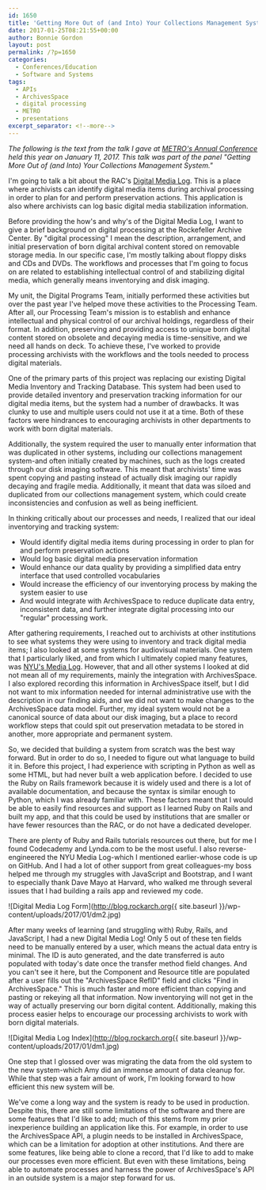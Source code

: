 ```yaml
---
id: 1650
title: 'Getting More Out of (and Into) Your Collections Management System: Digital Media Log'
date: 2017-01-25T08:21:55+00:00
author: Bonnie Gordon
layout: post
permalink: /?p=1650
categories:
  - Conferences/Education
  - Software and Systems
tags:
  - APIs
  - ArchivesSpace
  - digital processing
  - METRO
  - presentations
excerpt_separator: <!--more-->
---
```

_The following is the text from the talk I gave at [METRO's Annual Conference](http://metro.org/events/794/) held this year on January 11, 2017. This talk was part of the panel "Getting More Out of (and Into) Your Collections Management System."_

<!--more-->

I'm going to talk a bit about the RAC's [Digital Media Log](https://github.com/RockefellerArchiveCenter/dm_log). This is a place where archivists can identify digital media items during archival processing in order to plan for and perform preservation actions. This application is also where archivists can log basic digital media stabilization information.

Before providing the how's and why's of the Digital Media Log, I want to give a brief background on digital processing at the Rockefeller Archive Center. By "digital processing" I mean the description, arrangement, and initial preservation of born digital archival content stored on removable storage media. In our specific case, I'm mostly talking about floppy disks and CDs and DVDs. The workflows and processes that I'm going to focus on are related to establishing intellectual control of and stabilizing digital media, which generally means inventorying and disk imaging.

My unit, the Digital Programs Team, initially performed these activities but over the past year I've helped move these activities to the Processing Team. After all, our Processing Team's mission is to establish and enhance intellectual and physical control of our archival holdings, regardless of their format. In addition, preserving and providing access to unique born digital content stored on obsolete and decaying media is time-sensitive, and we need all hands on deck. To achieve these, I've worked to provide processing archivists with the workflows and the tools needed to process digital materials.

One of the primary parts of this project was replacing our existing Digital Media Inventory and Tracking Database. This system had been used to provide detailed inventory and preservation tracking information for our digital media items, but the system had a number of drawbacks. It was clunky to use and multiple users could not use it at a time. Both of these factors were hindrances to encouraging archivists in other departments to work with born digital materials.

Additionally, the system required the user to manually enter information that was duplicated in other systems, including our collections management system-and often initially created by machines, such as the logs created through our disk imaging software. This meant that archivists' time was spent copying and pasting instead of actually disk imaging our rapidly decaying and fragile media. Additionally, it meant that data was siloed and duplicated from our collections management system, which could create inconsistencies and confusion as well as being inefficient.

In thinking critically about our processes and needs, I realized that our ideal inventorying and tracking system:

* Would identify digital media items during processing in order to plan for and perform preservation actions
* Would log basic digital media preservation information
* Would enhance our data quality by providing a simplified data entry interface that used controlled vocabularies
* Would increase the efficiency of our inventorying process by making the system easier to use
* And would integrate with ArchivesSpace to reduce duplicate data entry, inconsistent data, and further integrate digital processing into our "regular" processing work.

After gathering requirements, I reached out to archivists at other institutions to see what systems they were using to inventory and track digital media items; I also looked at some systems for audiovisual materials. One system that I particularly liked, and from which I ultimately copied many features, was [NYU's Media Log](https://github.com/NYULibraries/medialog). However, that and all other systems I looked at did not mean all of my requirements, mainly the integration with ArchivesSpace. I also explored recording this information in ArchivesSpace itself, but I did not want to mix information needed for internal administrative use with the description in our finding aids, and we did not want to make changes to the ArchivesSpace data model. Further, my ideal system would not be a canonical source of data about our disk imaging, but a place to record workflow steps that could spit out preservation metadata to be stored in another, more appropriate and permanent system.

So, we decided that building a system from scratch was the best way forward. But in order to do so, I needed to figure out what language to build it in. Before this project, I had experience with scripting in Python as well as some HTML, but had never built a web application before. I decided to use the Ruby on Rails framework because it is widely used and there is a lot of available documentation, and because the syntax is similar enough to Python, which I was already familiar with. These factors meant that I would be able to easily find resources and support as I learned Ruby on Rails and built my app, and that this could be used by institutions that are smaller or have fewer resources than the RAC, or do not have a dedicated developer.

There are plenty of Ruby and Rails tutorials resources out there, but for me I found Codecademy and Lynda.com to be the most useful. I also reverse-engineered the NYU Media Log-which I mentioned earlier-whose code is up on GitHub. And I had a lot of other support from great colleagues-my boss helped me through my struggles with JavaScript and Bootstrap, and I want to especially thank Dave Mayo at Harvard, who walked me through several issues that I had building a rails app and reviewed my code.

![Digital Media Log Form](http://blog.rockarch.org{{ site.baseurl }}/wp-content/uploads/2017/01/dm2.jpg)

After many weeks of learning (and struggling with) Ruby, Rails, and JavaScript, I had a new Digital Media Log! Only 5 out of these ten fields need to be manually entered by a user, which means the actual data entry is minimal. The ID is auto generated, and the date transferred is auto populated with today's date once the transfer method field changes. And you can't see it here, but the Component and Resource title are populated after a user fills out the "ArchivesSpace RefID" field and clicks "Find in ArchivesSpace." This is much faster and more efficient than copying and pasting or rekeying all that information. Now inventorying will not get in the way of actually preserving our born digital content. Additionally, making this process easier helps to encourage our processing archivists to work with born digital materials.

![Digital Media Log Index](http://blog.rockarch.org{{ site.baseurl }}/wp-content/uploads/2017/01/dm1.jpg)

One step that I glossed over was migrating the data from the old system to the new system-which Amy did an immense amount of data cleanup for. While that step was a fair amount of work, I'm looking forward to how efficient this new system will be.

We've come a long way and the system is ready to be used in production. Despite this, there are still some limitations of the software and there are some features that I'd like to add; much of this stems from my prior inexperience building an application like this. For example, in order to use the ArchivesSpace API, a plugin needs to be installed in ArchivesSpace, which can be a limitation for adoption at other institutions. And there are some features, like being able to clone a record, that I'd like to add to make our processes even more efficient. But even with these limitations, being able to automate processes and harness the power of ArchivesSpace's API in an outside system is a major step forward for us.
